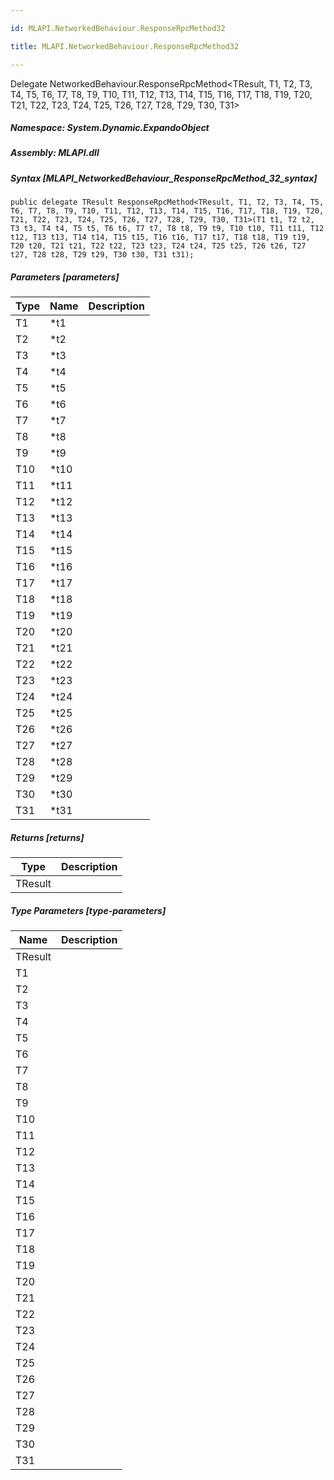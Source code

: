 ```yaml
---

id: MLAPI.NetworkedBehaviour.ResponseRpcMethod32

title: MLAPI.NetworkedBehaviour.ResponseRpcMethod32

---
```


Delegate NetworkedBehaviour.ResponseRpcMethod\<TResult, T1, T2, T3, T4,
T5, T6, T7, T8, T9, T10, T11, T12, T13, T14, T15, T16, T17, T18, T19,
T20, T21, T22, T23, T24, T25, T26, T27, T28, T29, T30, T31\>

<div class="markdown level0 summary" markdown="1">

</div>

<div class="markdown level0 conceptual" markdown="1">

</div>

##### **Namespace**: System.Dynamic.ExpandoObject

##### **Assembly**: MLAPI.dll

##### Syntax [MLAPI_NetworkedBehaviour_ResponseRpcMethod_32_syntax]

    public delegate TResult ResponseRpcMethod<TResult, T1, T2, T3, T4, T5, T6, T7, T8, T9, T10, T11, T12, T13, T14, T15, T16, T17, T18, T19, T20, T21, T22, T23, T24, T25, T26, T27, T28, T29, T30, T31>(T1 t1, T2 t2, T3 t3, T4 t4, T5 t5, T6 t6, T7 t7, T8 t8, T9 t9, T10 t10, T11 t11, T12 t12, T13 t13, T14 t14, T15 t15, T16 t16, T17 t17, T18 t18, T19 t19, T20 t20, T21 t21, T22 t22, T23 t23, T24 t24, T25 t25, T26 t26, T27 t27, T28 t28, T29 t29, T30 t30, T31 t31);

##### Parameters [parameters]

| Type                          | Name  | Description |
|-------------------------------|-------|-------------|
| <span class="xref">T1</span>  | \*t1  |             |
| <span class="xref">T2</span>  | \*t2  |             |
| <span class="xref">T3</span>  | \*t3  |             |
| <span class="xref">T4</span>  | \*t4  |             |
| <span class="xref">T5</span>  | \*t5  |             |
| <span class="xref">T6</span>  | \*t6  |             |
| <span class="xref">T7</span>  | \*t7  |             |
| <span class="xref">T8</span>  | \*t8  |             |
| <span class="xref">T9</span>  | \*t9  |             |
| <span class="xref">T10</span> | \*t10 |             |
| <span class="xref">T11</span> | \*t11 |             |
| <span class="xref">T12</span> | \*t12 |             |
| <span class="xref">T13</span> | \*t13 |             |
| <span class="xref">T14</span> | \*t14 |             |
| <span class="xref">T15</span> | \*t15 |             |
| <span class="xref">T16</span> | \*t16 |             |
| <span class="xref">T17</span> | \*t17 |             |
| <span class="xref">T18</span> | \*t18 |             |
| <span class="xref">T19</span> | \*t19 |             |
| <span class="xref">T20</span> | \*t20 |             |
| <span class="xref">T21</span> | \*t21 |             |
| <span class="xref">T22</span> | \*t22 |             |
| <span class="xref">T23</span> | \*t23 |             |
| <span class="xref">T24</span> | \*t24 |             |
| <span class="xref">T25</span> | \*t25 |             |
| <span class="xref">T26</span> | \*t26 |             |
| <span class="xref">T27</span> | \*t27 |             |
| <span class="xref">T28</span> | \*t28 |             |
| <span class="xref">T29</span> | \*t29 |             |
| <span class="xref">T30</span> | \*t30 |             |
| <span class="xref">T31</span> | \*t31 |             |

##### Returns [returns]

| Type                              | Description |
|-----------------------------------|-------------|
| <span class="xref">TResult</span> |             |

##### Type Parameters [type-parameters]

| Name                                       | Description |
|--------------------------------------------|-------------|
| <span class="parametername">TResult</span> |             |
| <span class="parametername">T1</span>      |             |
| <span class="parametername">T2</span>      |             |
| <span class="parametername">T3</span>      |             |
| <span class="parametername">T4</span>      |             |
| <span class="parametername">T5</span>      |             |
| <span class="parametername">T6</span>      |             |
| <span class="parametername">T7</span>      |             |
| <span class="parametername">T8</span>      |             |
| <span class="parametername">T9</span>      |             |
| <span class="parametername">T10</span>     |             |
| <span class="parametername">T11</span>     |             |
| <span class="parametername">T12</span>     |             |
| <span class="parametername">T13</span>     |             |
| <span class="parametername">T14</span>     |             |
| <span class="parametername">T15</span>     |             |
| <span class="parametername">T16</span>     |             |
| <span class="parametername">T17</span>     |             |
| <span class="parametername">T18</span>     |             |
| <span class="parametername">T19</span>     |             |
| <span class="parametername">T20</span>     |             |
| <span class="parametername">T21</span>     |             |
| <span class="parametername">T22</span>     |             |
| <span class="parametername">T23</span>     |             |
| <span class="parametername">T24</span>     |             |
| <span class="parametername">T25</span>     |             |
| <span class="parametername">T26</span>     |             |
| <span class="parametername">T27</span>     |             |
| <span class="parametername">T28</span>     |             |
| <span class="parametername">T29</span>     |             |
| <span class="parametername">T30</span>     |             |
| <span class="parametername">T31</span>     |             |
